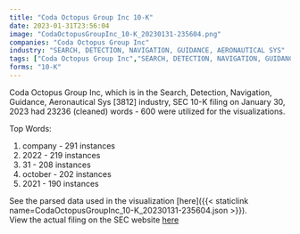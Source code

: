 ```yaml
---
title: "Coda Octopus Group Inc 10-K"
date: 2023-01-31T23:56:04
image: "CodaOctopusGroupInc_10-K_20230131-235604.png"
companies: "Coda Octopus Group Inc"
industry: "SEARCH, DETECTION, NAVIGATION, GUIDANCE, AERONAUTICAL SYS"
tags: ["Coda Octopus Group Inc","SEARCH, DETECTION, NAVIGATION, GUIDANCE, AERONAUTICAL SYS","01-30-2023","10-K"]
forms: "10-K"
---
```

Coda Octopus Group Inc, which is in the Search, Detection, Navigation, Guidance, Aeronautical Sys [3812] industry, SEC 10-K filing on January 30, 2023 had 23236 (cleaned) words - 600 were utilized for the visualizations.

Top Words:
1. company - 291 instances
2. 2022 - 219 instances
3. 31 - 208 instances
4. october - 202 instances
5. 2021 - 190 instances


See the parsed data used in the visualization [here]({{< staticlink name=CodaOctopusGroupInc_10-K_20230131-235604.json >}}).  
View the actual filing on the SEC website [here](https://www.sec.gov/Archives/edgar/data/1334325/0001493152-23-002840.txt)